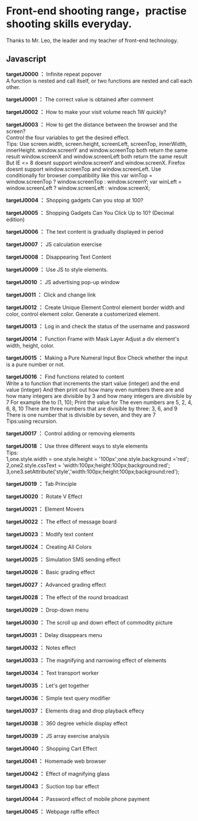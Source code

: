 # Front-end shooting range，practise shooting skills everyday. 
Thanks to Mr. Leo, the leader and my teacher of front-end technology.

## Javascript

**targetJ0000 ：** Infinite repeat popover  
A function is nested and call itself, or two functions are nested and call each other.

**targetJ0001 ：** The correct value is obtained after comment

**targetJ0002 ：** How to make your visit volume reach 1W quickly? 

**targetJ0003 ：** How to get the distance between the browser and the screen?<br>
Control the four variables to get the desired effect. <br>
Tips: Use screen.width, screen.height, screenLeft, screenTop, innerWidth, innerHeight.
    window.screenY and window.screenTop both return the same result
    window.screenX and window.screenLeft both return the same result
    But IE <= 8 doesnt support window.screenY and window.screenX.
    Firefox doesnt support window.screenTop and window.screenLeft.
    Use conditionally for browser compatibility like this
    var winTop = window.screenTop ? window.screenTop : window.screenY;
    var winLeft = window.screenLeft ? window.screenLeft : window.screenX;

**targetJ0004 ：** Shopping gadgets Can you stop at 100? 

**targetJ0005 ：** Shopping Gadgets Can You Click Up to 10? (Decimal edition) 

**targetJ0006 ：** The text content is gradually displayed in period 

**targetJ0007 ：** JS calculation exercise

**targetJ0008 ：** Disappearing Text Content 

**targetJ0009 ：** Use JS to style elements. 

**targetJ0010 ：** JS advertising pop-up window 

**targetJ0011 ：** Click and change link

**targetJ0012 ：** Create Unique Element
Control element border width and color, control element color. Generate a customerized element.

**targetJ0013 ：** Log in and check the status of the username and password

**targetJ0014 ：** Function Frame with Mask Layer
Adjust a div element's width, height, color.

**targetJ0015 ：** Making a Pure Numeral Input Box
Check whether the input is a pure number or not.

**targetJ0016 ：** Find functions related to content<br>
Write a to function that increments the start value (integer) and the end value (integer)
And then print out how many even numbers there are and how many integers are divisible by 3 and how many integers are divisible by 7
For example the to (1, 10);
Print the value for
The even numbers are 5, 2, 4, 6, 8, 10
There are three numbers that are divisible by three: 3, 6, and 9
There is one number that is divisible by seven, and they are 7<br>
Tips:using recursion.


**targetJ0017 ：** Control adding or removing elements

**targetJ0018 ：** Use three different ways to style elements<br>
Tips:<br>
1,one.style.width = one.style.height = '100px';one.style.background ='red';<br>
2,one2.style.cssText = 'width:100px;height:100px;background:red';<br>
3,one3.setAttribute('style','width:100px;height:100px;background:red');<br>

**targetJ0019 ：** Tab Principle

**targetJ0020 ：** Rotate V Effect

**targetJ0021 ：** Element Movers

**targetJ0022 ：** The effect of message board

**targetJ0023 ：** Modify text content

**targetJ0024 ：** Creating All Colors

**targetJ0025 ：** Simulation SMS sending effect

**targetJ0026 ：** Basic grading effect

**targetJ0027 ：** Advanced grading effect

**targetJ0028 ：** The effect of the round broadcast

**targetJ0029 ：** Drop-down menu

**targetJ0030 ：** The scroll up and down effect of commodity picture

**targetJ0031 ：** Delay disappears menu

**targetJ0032 ：** Notes effect

**targetJ0033 ：** The magnifying and narrowing effect of elements

**targetJ0034 ：** Text transport worker

**targetJ0035 ：** Let's get together

**targetJ0036 ：** Simple text query modifier

**targetJ0037 ：** Elements drag and drop playback effecy

**targetJ0038 ：** 360 degree vehicle display effect

**targetJ0039 ：** JS array exercise analysis

**targetJ0040 ：** Shopping Cart Effect

**targetJ0041 ：** Homemade web browser

**targetJ0042 ：** Effect of magnifying glass

**targetJ0043 ：** Suction top bar effect

**targetJ0044 ：** Password effect of mobile phone payment

**targetJ0045 ：** Webpage raffle effect